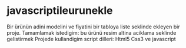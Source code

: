 # javascriptileurunekle

Bir ürünün adini modelini ve fiyatini bir tabloya liste seklinde ekleyen bir proje. 
Tamamlamak istedigim: bu ürünü resim altina aciklama seklinde gelistirmek 
Projede kullandigim script dilleri: Html5 Css3 ve javascript

